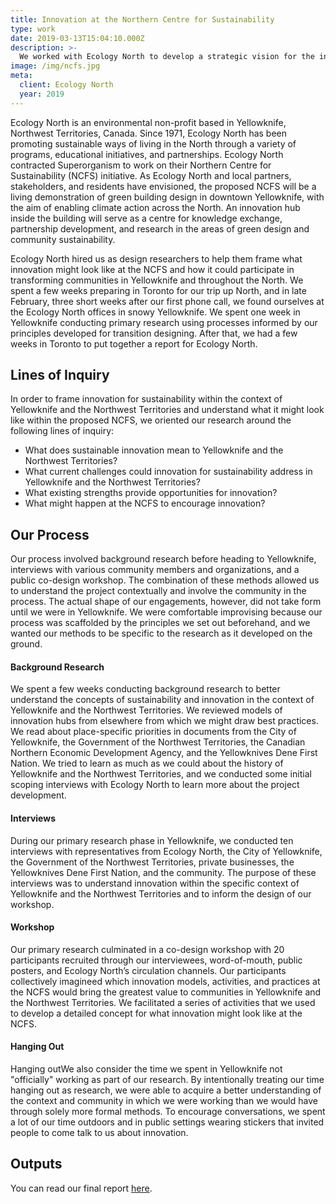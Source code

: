 ```yaml
---
title: Innovation at the Northern Centre for Sustainability
type: work
date: 2019-03-13T15:04:10.000Z
description: >-
  We worked with Ecology North to develop a strategic vision for the innovation hub at their proposed Northern Centre for Sustainability.
image: /img/ncfs.jpg
meta:
  client: Ecology North
  year: 2019
---
```


Ecology North is an environmental non-profit based in Yellowknife, Northwest Territories, Canada. Since 1971, Ecology North has been promoting sustainable ways of living  in the North through a variety of programs, educational initiatives, and partnerships. Ecology North contracted Superorganism to work on their Northern  Centre  for  Sustainability (NCFS) initiative. As Ecology North and local partners, stakeholders, and residents have envisioned, the proposed NCFS will be a living demonstration of green building design in downtown Yellowknife, with the aim of enabling climate action across the North. An innovation hub inside the building will serve as a centre for  knowledge exchange, partnership development, and research in the areas of green design and community sustainability.

Ecology North hired us as design researchers to help them frame what innovation might look like at the NCFS and how it could participate in transforming communities in Yellowknife and throughout the North. We spent a few weeks preparing in Toronto for our trip up North, and in late February, three short weeks after our first phone call, we found ourselves at the Ecology North offices in snowy Yellowknife. We spent one week in Yellowknife conducting primary research using processes informed by our principles developed for transition designing. After that, we had a few weeks in Toronto to put together a report for Ecology North.

## Lines of Inquiry

In   order   to   frame   innovation   for   sustainability   within the context of Yellowknife and the Northwest Territories  and  understand  what  it  might  look  like  within the proposed NCFS, we oriented our research around the following lines of inquiry:

- What does sustainable innovation mean to Yellowknife and the Northwest Territories?
- What current challenges could innovation for sustainability address in Yellowknife and the Northwest Territories?
- What existing strengths provide opportunities for innovation?
- What might happen at the NCFS to encourage innovation?

## Our Process

Our process involved background research before heading to Yellowknife, interviews with various community members and organizations, and a public co-design workshop. The combination of these methods allowed us to understand the project contextually and involve the community in the process. The actual shape of our engagements, however, did not take form until we were in Yellowknife. We were comfortable improvising because our process was scaffolded by the principles we set out beforehand, and we wanted our methods to be specific to the research as it developed on the ground.

#### Background Research

We spent a few weeks conducting background research to better understand the concepts of sustainability and innovation in the context of Yellowknife and the Northwest Territories. We reviewed models of innovation hubs from elsewhere from which we might draw best practices. We read about place-specific priorities in documents from the City of Yellowknife, the Government of the Northwest Territories, the Canadian Northern Economic Development Agency, and the Yellowknives Dene First Nation. We tried to learn as much as we could about the history of Yellowknife and the Northwest Territories, and we conducted some initial scoping interviews with Ecology North to learn more about the project development.

#### Interviews

During our primary research phase in Yellowknife, we conducted ten interviews with representatives from Ecology North, the City of Yellowknife, the Government of the Northwest Territories, private businesses, the Yellowknives Dene First Nation, and the community. The purpose of these interviews was to understand innovation within the specific context of Yellowknife and the Northwest Territories and to inform the design of our workshop.

#### Workshop

Our primary research culminated in a co-design workshop with 20 participants recruited through our interviewees, word-of-mouth, public posters, and Ecology North’s circulation channels. Our participants collectively imagineed which innovation models, activities, and practices at the NCFS would bring the greatest value to communities in Yellowknife and the Northwest Territories. We facilitated a series of activities that we used to develop a detailed concept for what innovation might look like at the NCFS.

#### Hanging Out

Hanging outWe also consider the time we spent in Yellowknife not "officially" working as part of our research. By intentionally treating our time hanging out as research, we were able to acquire a better understanding of the context and community in which we were working than we would have through solely more formal methods. To encourage conversations, we spent a lot of our time outdoors and in public settings wearing stickers that invited people to come talk to us about innovation.

## Outputs

You can read our final report [here](/docs/InnovationAtTheNorthernCentreForSustainability.pdf).
